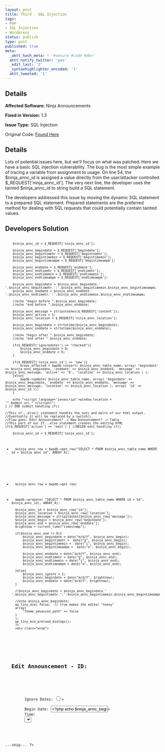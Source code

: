 ```yaml
---
layout: post
title: Third - SQL Injection
tags:
- PHP
- SQL Injection
- Wordpress
status: publish
type: post
published: true
meta:
  _aktt_hash_meta: ! '#secure #code #dev'
  aktt_notify_twitter: 'yes'
  _edit_last: '2'
  _syntaxhighlighter_encoded: '1'
  aktt_tweeted: '1'
---
```

## Details
__Affected Software:__ Ninja Announcements

__Fixed in Version:__  1.3

__Issue Type:__ SQL Injection

Original Code: <a href="http://spotthevuln.com/2011/05/third/">Found Here</a>
## Details
Lots of potential issues here, but we'll focus on what was patched. Here we have a basic SQL injection vulnerability. The bug is the most simple example of tracing a variable from assignment to usage. On line 54, the $ninja_annc_id is assigned a value directly from the user/attacker controlled $_REQUEST['ninja_annc_id']. The very next line, the developer uses the tainted $ninja_annc_id to string build a SQL statement.

The developers addressed this issue by moving the dynamic SQL statement to a prepared SQL statement. Prepared statements are the preferred method for dealing with SQL requests that could potentially contain tainted values.


## Developers Solution
<code lang="PHP">
<?php
...snip...
	//This if() statement handles user input from the edit section.
	if($_REQUEST['submitted'] == 'yes'){ // BEGIN submit handling if()

		$ninja_annc_id = $_REQUEST['ninja_annc_id'];

		$ninja_annc_begindate = $_REQUEST['begindate'];
		$ninja_annc_begintimehr = $_REQUEST['begintimehr'];
		$ninja_annc_begintimemin = $_REQUEST['begintimemin'];
		$ninja_annc_begintimeampm = $_REQUEST['begintimeampm'];

		$ninja_annc_enddate = $_REQUEST['enddate'];
		$ninja_annc_endtimehr = $_REQUEST['endtimehr'];
		$ninja_annc_endtimemin = $_REQUEST['endtimemin'];
		$ninja_annc_endtimeampm = $_REQUEST['endtimeampm'];

		$ninja_annc_begindate = $ninja_annc_begindate.' '.$ninja_annc_begintimehr.':'.$ninja_annc_begintimemin.$ninja_annc_begintimeampm;
		$ninja_annc_enddate = $ninja_annc_enddate.' '.$ninja_annc_endtimehr.':'.$ninja_annc_endtimemin.$ninja_annc_endtimeampm;

		//echo "begin before ".$ninja_annc_begindate;
		//echo "end before ".$ninja_annc_enddate;

		$ninja_annc_message = stripslashes($_REQUEST['content']);
		$ninja_annc_active = 1;
		$ninja_annc_location = $_REQUEST['ninja_annc_location'];

		$ninja_annc_begindate = strtotime($ninja_annc_begindate);
		$ninja_annc_enddate = strtotime($ninja_annc_enddate);

		//echo "begin after ".$ninja_annc_begindate;
		//echo "end after ".$ninja_annc_enddate;

		if($_REQUEST['ignoredates'] == "checked"){
			$ninja_annc_begindate = 0;
			$ninja_annc_enddate = 0;
		}

		if($_REQUEST['ninja_annc_id'] == 'new'){
			$rows_affected = $wpdb->insert( $ninja_annc_table_name, array( 'begindate' => $ninja_annc_begindate, 'enddate' => $ninja_annc_enddate, 'message' => $ninja_annc_message, 'active' => '0', 'location' => $ninja_annc_location ) );
		}else{
			$wpdb->update( $ninja_annc_table_name, array( 'begindate' => $ninja_annc_begindate, 'enddate' => $ninja_annc_enddate, 'message' => $ninja_annc_message, 'location' => $ninja_annc_location ), array( 'id' => $ninja_annc_id ));
		}

		echo "<script language='javascript'>window.location = '".$admin_url."'</script>";
	} // END submit handling if()

	//This if...else() statement handles the nuts and bolts of our html output.
	//Eventually it will be replaced by a switch().
	//Flow goes: Edit Announcement? -> New Announcement? -> Table.
	//This part of our If...else statement creates the editing HTML
	if($_REQUEST['action'] == 'edit') { //BEGIN edit handling if()

		$ninja_annc_id = $_REQUEST['ninja_annc_id'];
-		$ninja_annc_row = $wpdb->get_row("SELECT * FROM $ninja_annc_table_name WHERE id = $ninja_annc_id", ARRAY_A);
+		$ninja_annc_row = $wpdb->get_row(
+		$wpdb->prepare( "SELECT * FROM $ninja_annc_table_name WHERE id = %d", $ninja_annc_id), ARRAY_A);

		$ninja_annc_id = $ninja_annc_row['id'];
		$ninja_annc_location = $ninja_annc_row['location'];
		$ninja_annc_message = stripslashes($ninja_annc_row['message']);
		$ninja_annc_begin = $ninja_annc_row['begindate'];
		$ninja_annc_end = $ninja_annc_row['enddate'];
		$rightnow = current_time("timestamp");

		if($ninja_annc_end != 0){
			$ninja_annc_begindate = date("m/d/Y", $ninja_annc_begin);
			$ninja_annc_begintimehr =  date("g", $ninja_annc_begin);
			$ninja_annc_begintimemin =  date("i", $ninja_annc_begin);
			$ninja_annc_begintimeampm =  date("a", $ninja_annc_begin);

			$ninja_annc_enddate = date("m/d/Y", $ninja_annc_end);
			$ninja_annc_endtimehr = date("g", $ninja_annc_end);
			$ninja_annc_endtimemin = date("i", $ninja_annc_end);
			$ninja_annc_endtimeampm = date("a", $ninja_annc_end);

		}else{
			$ninja_annc_ignore = 1;
			$ninja_annc_begindate = date("m/d/Y", $rightnow);
			$ninja_annc_enddate = date("m/d/Y", $rightnow);
		}

		//$ninja_annc_begindate = $ninja_annc_begindate.' '.$ninja_annc_begintimehr.':'.$ninja_annc_begintimemin.$ninja_annc_begintimeampm;

		//echo $ninja_annc_begindate;
		wp_tiny_mce( false,  // true makes the editor "teeny"
		array(
			"theme_advanced_path" => false
		)
		);
		wp_tiny_mce_preload_dialogs();
		?>
        <div class="wrap">
	<div id="ninja_annc_options_edit" class="icon32"><br></div>
	<h2 id="opener">Edit Announcement - ID: <?php echo $ninja_annc_id;?></h2>
		<form name="" action="" method="post">
		<input type="hidden" name="submitted" value="yes">
		<input type="hidden" name="ninja_annc_id" value="<?php echo $ninja_annc_id;?>">
		Ignore Dates: <input type="checkbox" name="ignoredates" id="ignoredates" value="checked" <?php if($ninja_annc_ignore == 1){ echo "checked";}?>><br>
		Begin Date: <input type="text" class="date" name="begindate" id="begindate" value="<?php echo $ninja_annc_begindate;?>" <?php if($ninja_annc_ignore == 1){ echo "style='background-color: gray' disabled";}?>>
		Time:
		<select name="begintimehr" id="begintimehr" class="time" <?php if($ninja_annc_ignore == 1){ echo "style='background-color: gray' disabled";}?>>
			<?php
				$x = 1;
				while($x <= 12){
					echo "<option";
					if($x <= 9){
						echo " value = '0$x'";
					}else{
						echo " value = '$x'";
					}
					if($ninja_annc_begintimehr == $x){
						echo " selected";
					}elseif($x == 12 && $ninja_annc_ignore == 1){
						echo " selected";
					}
					echo ">$x</option>";
					$x++;
				}

			?>
...snip...
?>
</code>
